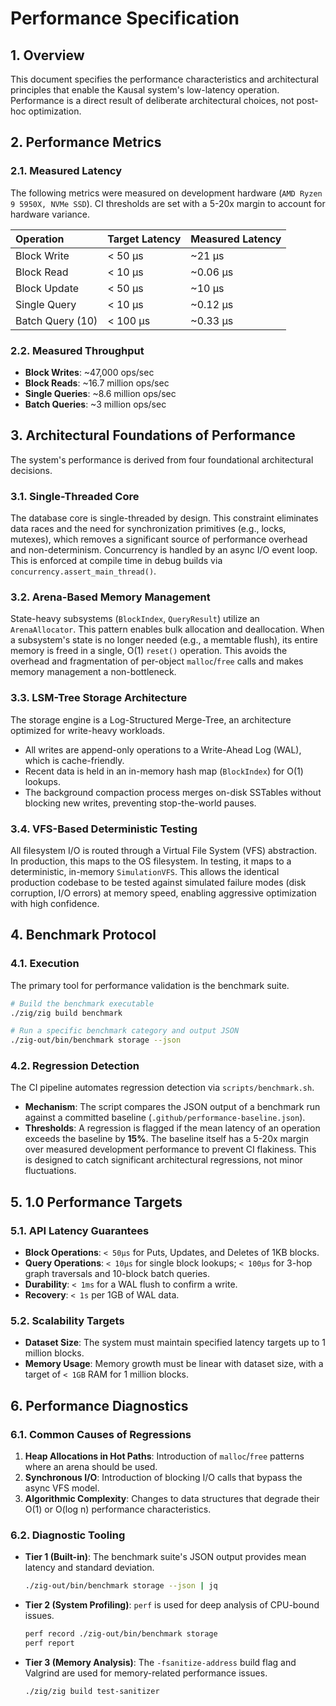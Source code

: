 # Performance Specification

## 1. Overview

This document specifies the performance characteristics and architectural principles that enable the Kausal system's low-latency operation. Performance is a direct result of deliberate architectural choices, not post-hoc optimization.

## 2. Performance Metrics

### 2.1. Measured Latency

The following metrics were measured on development hardware (`AMD Ryzen 9 5950X, NVMe SSD`). CI thresholds are set with a 5-20x margin to account for hardware variance.

| Operation | Target Latency | Measured Latency |
| :--- | :--- | :--- |
| Block Write | < 50 µs | ~21 µs |
| Block Read | < 10 µs | ~0.06 µs |
| Block Update | < 50 µs | ~10 µs |
| Single Query | < 10 µs | ~0.12 µs |
| Batch Query (10) | < 100 µs | ~0.33 µs |

### 2.2. Measured Throughput

-   **Block Writes**: ~47,000 ops/sec
-   **Block Reads**: ~16.7 million ops/sec
-   **Single Queries**: ~8.6 million ops/sec
-   **Batch Queries**: ~3 million ops/sec

## 3. Architectural Foundations of Performance

The system's performance is derived from four foundational architectural decisions.

### 3.1. Single-Threaded Core

The database core is single-threaded by design. This constraint eliminates data races and the need for synchronization primitives (e.g., locks, mutexes), which removes a significant source of performance overhead and non-determinism. Concurrency is handled by an async I/O event loop. This is enforced at compile time in debug builds via `concurrency.assert_main_thread()`.

### 3.2. Arena-Based Memory Management

State-heavy subsystems (`BlockIndex`, `QueryResult`) utilize an `ArenaAllocator`. This pattern enables bulk allocation and deallocation. When a subsystem's state is no longer needed (e.g., a memtable flush), its entire memory is freed in a single, O(1) `reset()` operation. This avoids the overhead and fragmentation of per-object `malloc`/`free` calls and makes memory management a non-bottleneck.

### 3.3. LSM-Tree Storage Architecture

The storage engine is a Log-Structured Merge-Tree, an architecture optimized for write-heavy workloads.

*   All writes are append-only operations to a Write-Ahead Log (WAL), which is cache-friendly.
*   Recent data is held in an in-memory hash map (`BlockIndex`) for O(1) lookups.
*   The background compaction process merges on-disk SSTables without blocking new writes, preventing stop-the-world pauses.

### 3.4. VFS-Based Deterministic Testing

All filesystem I/O is routed through a Virtual File System (VFS) abstraction. In production, this maps to the OS filesystem. In testing, it maps to a deterministic, in-memory `SimulationVFS`. This allows the identical production codebase to be tested against simulated failure modes (disk corruption, I/O errors) at memory speed, enabling aggressive optimization with high confidence.

## 4. Benchmark Protocol

### 4.1. Execution

The primary tool for performance validation is the benchmark suite.

```bash
# Build the benchmark executable
./zig/zig build benchmark

# Run a specific benchmark category and output JSON
./zig-out/bin/benchmark storage --json
```

### 4.2. Regression Detection

The CI pipeline automates regression detection via `scripts/benchmark.sh`.

*   **Mechanism**: The script compares the JSON output of a benchmark run against a committed baseline (`.github/performance-baseline.json`).
*   **Thresholds**: A regression is flagged if the mean latency of an operation exceeds the baseline by **15%**. The baseline itself has a 5-20x margin over measured development performance to prevent CI flakiness. This is designed to catch significant architectural regressions, not minor fluctuations.

## 5. 1.0 Performance Targets

### 5.1. API Latency Guarantees

*   **Block Operations**: `< 50µs` for Puts, Updates, and Deletes of 1KB blocks.
*   **Query Operations**: `< 10µs` for single block lookups; `< 100µs` for 3-hop graph traversals and 10-block batch queries.
*   **Durability**: `< 1ms` for a WAL flush to confirm a write.
*   **Recovery**: `< 1s` per 1GB of WAL data.

### 5.2. Scalability Targets

*   **Dataset Size**: The system must maintain specified latency targets up to 1 million blocks.
*   **Memory Usage**: Memory growth must be linear with dataset size, with a target of `< 1GB` RAM for 1 million blocks.

## 6. Performance Diagnostics

### 6.1. Common Causes of Regressions

1.  **Heap Allocations in Hot Paths**: Introduction of `malloc`/`free` patterns where an arena should be used.
2.  **Synchronous I/O**: Introduction of blocking I/O calls that bypass the async VFS model.
3.  **Algorithmic Complexity**: Changes to data structures that degrade their O(1) or O(log n) performance characteristics.

### 6.2. Diagnostic Tooling

*   **Tier 1 (Built-in)**: The benchmark suite's JSON output provides mean latency and standard deviation.
    ```bash
    ./zig-out/bin/benchmark storage --json | jq
    ```
*   **Tier 2 (System Profiling)**: `perf` is used for deep analysis of CPU-bound issues.
    ```bash
    perf record ./zig-out/bin/benchmark storage
    perf report
    ```
*   **Tier 3 (Memory Analysis)**: The `-fsanitize-address` build flag and Valgrind are used for memory-related performance issues.
    ```bash
    ./zig/zig build test-sanitizer
    ```
